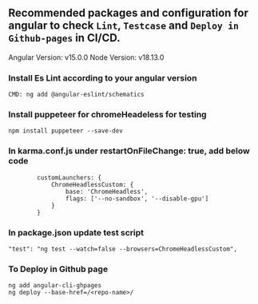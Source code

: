## Recommended packages and configuration for angular to check ```Lint```, ```Testcase``` and ```Deploy in Github-pages``` in CI/CD.

Angular Version: v15.0.0
Node Version: v18.13.0
### Install Es Lint according to your angular version
    CMD: ng add @angular-eslint/schematics

### Install  puppeteer for chromeHeadeless for testing
    npm install puppeteer --save-dev
    
### In karma.conf.js under restartOnFileChange: true, add below code
            customLaunchers: {
                ChromeHeadlessCustom: {
                    base: 'ChromeHeadless',
                    flags: ['--no-sandbox', '--disable-gpu']
                }
            }
            
### In package.json update test script
    "test": "ng test --watch=false --browsers=ChromeHeadlessCustom",

### To Deploy in Github page
    ng add angular-cli-ghpages
    ng deploy --base-href=/<repo-name>/
    

